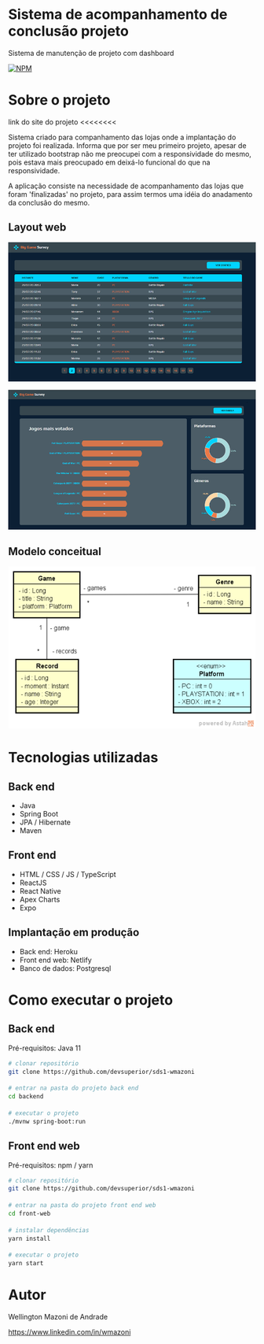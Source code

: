 # Sistema de acompanhamento de conclusão projeto
Sistema de manutenção de projeto com dashboard

[![NPM](https://img.shields.io/npm/l/react)](https://github.com/neliocursos/exemplo-readme/blob/main/LICENSE) 

# Sobre o projeto

link do site do projeto <<<<<<<<

Sistema criado para companhamento das lojas onde a implantação do projeto foi realizada. Informa que por ser meu primeiro projeto, apesar de ter utilizado bootstrap não me preocupei com a responsividade do mesmo, pois estava mais preocupado em deixá-lo funcional do que na responsividade.

A aplicação consiste na necessidade de acompanhamento das lojas que foram 'finalizadas' no projeto, para assim termos uma idéia do anadamento da conclusão do mesmo.


## Layout web
![Web 1](https://github.com/acenelio/assets/raw/main/sds1/web1.png)

![Web 2](https://github.com/acenelio/assets/raw/main/sds1/web2.png)

## Modelo conceitual
![Modelo Conceitual](https://github.com/acenelio/assets/raw/main/sds1/modelo-conceitual.png)

# Tecnologias utilizadas
## Back end
- Java
- Spring Boot
- JPA / Hibernate
- Maven
## Front end
- HTML / CSS / JS / TypeScript
- ReactJS
- React Native
- Apex Charts
- Expo
## Implantação em produção
- Back end: Heroku
- Front end web: Netlify
- Banco de dados: Postgresql

# Como executar o projeto

## Back end
Pré-requisitos: Java 11

```bash
# clonar repositório
git clone https://github.com/devsuperior/sds1-wmazoni

# entrar na pasta do projeto back end
cd backend

# executar o projeto
./mvnw spring-boot:run
```

## Front end web
Pré-requisitos: npm / yarn

```bash
# clonar repositório
git clone https://github.com/devsuperior/sds1-wmazoni

# entrar na pasta do projeto front end web
cd front-web

# instalar dependências
yarn install

# executar o projeto
yarn start
```

# Autor

Wellington Mazoni de Andrade

https://www.linkedin.com/in/wmazoni
